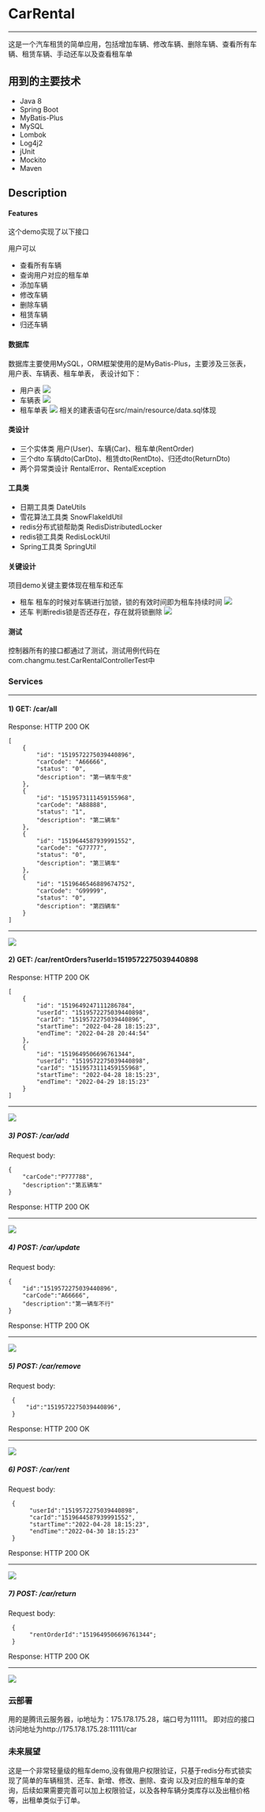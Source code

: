 # CarRental 
___

这是一个汽车租赁的简单应用，包括增加车辆、修改车辆、删除车辆、查看所有车辆、租赁车辆、手动还车以及查看租车单

## 用到的主要技术

- Java 8
- Spring Boot
- MyBatis-Plus
- MySQL
- Lombok
- Log4j2
- jUnit
- Mockito
- Maven

## Description

#### Features
这个demo实现了以下接口

用户可以

- 查看所有车辆
- 查询用户对应的租车单
- 添加车辆
- 修改车辆
- 删除车辆
- 租赁车辆
- 归还车辆

#### 数据库
数据库主要使用MySQL，ORM框架使用的是MyBatis-Plus，主要涉及三张表，用户表、车辆表、租车单表，
表设计如下：
- 用户表
![](.README_images/48a4783a.png)
- 车辆表
![](.README_images/61002744.png)
- 租车单表
![](.README_images/745ca11e.png)
相关的建表语句在src/main/resource/data.sql体现


#### 类设计
- 三个实体类  用户(User)、车辆(Car)、租车单(RentOrder)
- 三个dto 车辆dto(CarDto)、租赁dto(RentDto)、归还dto(ReturnDto)
- 两个异常类设计 RentalError、RentalException

#### 工具类
- 日期工具类 DateUtils
- 雪花算法工具类 SnowFlakeIdUtil
- redis分布式锁帮助类 RedisDistributedLocker
- redis锁工具类 RedisLockUtil
- Spring工具类 SpringUtil

#### 关键设计
项目demo关键主要体现在租车和还车
- 租车
租车的时候对车辆进行加锁，锁的有效时间即为租车持续时间
![](.README_images/50e97b75.png)
- 还车
判断redis锁是否还存在，存在就将锁删除
![](.README_images/2b787acf.png)
#### 测试

控制器所有的接口都通过了测试，测试用例代码在com.changmu.test.CarRentalControllerTest中 

### Services
___
#### 1) GET: /car/all
Response: HTTP 200 OK

    [
        {
            "id": "1519572275039440896",
            "carCode": "A66666",
            "status": "0",
            "description": "第一辆车牛皮"
        },
        {
            "id": "1519573111459155968",
            "carCode": "A88888",
            "status": "1",
            "description": "第二辆车"
        },
        {
            "id": "1519644587939991552",
            "carCode": "G77777",
            "status": "0",
            "description": "第三辆车"
        },
        {
            "id": "1519646546889674752",
            "carCode": "G99999",
            "status": "0",
            "description": "第四辆车"
        }
    ]
___
![](.README_images/0ee03b84.png)
#### 2) GET: /car/rentOrders?userId=1519572275039440898
Response: HTTP 200 OK

    [
        {
            "id": "1519649247111286784",
            "userId": "1519572275039440898",
            "carId": "1519572275039440896",
            "startTime": "2022-04-28 18:15:23",
            "endTime": "2022-04-28 20:44:54"
        },
        {
            "id": "1519649506696761344",
            "userId": "1519572275039440898",
            "carId": "1519573111459155968",
            "startTime": "2022-04-28 18:15:23",
            "endTime": "2022-04-29 18:15:23"
        }
    ]
___
![](.README_images/f9a18c85.png)
##### 3) POST: /car/add
Request body:

    {
        "carCode":"P777788",
        "description":"第五辆车"
    }


Response: HTTP 200 OK
___
![](.README_images/3b73f2cd.png)
##### 4) POST: /car/update
Request body:

    {
        "id":"1519572275039440896",
        "carCode":"A66666",
        "description":"第一辆车不行"
    }

Response: HTTP 200 OK
___
![](.README_images/c1e196bb.png)
##### 5) POST: /car/remove
Request body:

     {
         "id":"1519572275039440896",
     }

Response: HTTP 200 OK
___
![](.README_images/d21039a7.png)
##### 6) POST: /car/rent
Request body:

     {
          "userId":"1519572275039440898",
          "carId":"1519644587939991552",
          "startTime":"2022-04-28 18:15:23",
          "endTime":"2022-04-30 18:15:23"
     }

Response: HTTP 200 OK
___
![](.README_images/4453ff55.png)
##### 7) POST: /car/return
Request body:

     {
          "rentOrderId":"1519649506696761344";
     }

Response: HTTP 200 OK
___
![](.README_images/59378e95.png)

### 云部署
用的是腾讯云服务器，ip地址为：175.178.175.28，端口号为11111。
即对应的接口访问地址为http://175.178.175.28:11111/car

### 未来展望
这是一个非常轻量级的租车demo,没有做用户权限验证，只基于redis分布式锁实现了简单的车辆租赁、还车、新增、修改、删除、查询
以及对应的租车单的查询，后续如果需要完善可以加上权限验证，以及各种车辆分类库存以及出租价格等，出租单类似于订单。